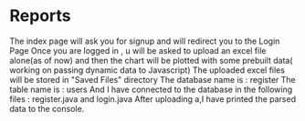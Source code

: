 # Reports
The index page will ask you for signup and will redirect you to the Login Page
Once you are logged in , u will be asked to upload an excel file alone(as of now) and then the chart will be plotted with some prebuilt data( working on passing dynamic data to Javascript)
The uploaded excel files will be stored in "Saved Files" directory
The database name is : register
The table name is : users
And I have connected to the database in the following files : register.java and login.java
After uploading a,I have printed the parsed data to the console.
